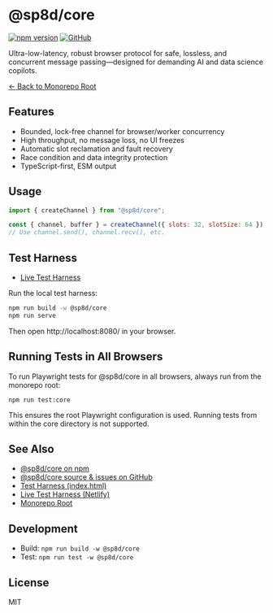 # @sp8d/core

[![npm version](https://img.shields.io/npm/v/@sp8d/core?label=%40sp8d%2Fcore)](https://www.npmjs.com/package/@sp8d/core)
[![GitHub](https://img.shields.io/badge/source-github.com%2FSP8D%2Fsp8d-blue?logo=github)](https://github.com/SP8D/sp8d)

Ultra-low-latency, robust browser protocol for safe, lossless, and concurrent message passing—designed for demanding AI and data science copilots.

[← Back to Monorepo Root](https://github.com/SP8D/sp8d)

## Features

- Bounded, lock-free channel for browser/worker concurrency
- High throughput, no message loss, no UI freezes
- Automatic slot reclamation and fault recovery
- Race condition and data integrity protection
- TypeScript-first, ESM output

## Usage

```js
import { createChannel } from "@sp8d/core";

const { channel, buffer } = createChannel({ slots: 32, slotSize: 64 });
// Use channel.send(), channel.recv(), etc.
```

## Test Harness

- [Live Test Harness](https://sp8d.netlify.app/)

Run the local test harness:

```sh
npm run build -w @sp8d/core
npm run serve
```

Then open http://localhost:8080/ in your browser.

## Running Tests in All Browsers

To run Playwright tests for @sp8d/core in all browsers, always run from the monorepo root:

```
npm run test:core
```

This ensures the root Playwright configuration is used. Running tests from within the core directory is not supported.

## See Also

- [@sp8d/core on npm](https://www.npmjs.com/package/@sp8d/core)
- [@sp8d/core source & issues on GitHub](https://github.com/SP8D/sp8d/tree/main/packages/core)
- [Test Harness (index.html)](./test/index.html)
- [Live Test Harness (Netlify)](https://sp8d.netlify.app/)
- [Monorepo Root](https://github.com/SP8D/sp8d)

## Development

- Build: `npm run build -w @sp8d/core`
- Test: `npm run test -w @sp8d/core`

## License

MIT

